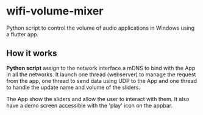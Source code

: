 # wifi-volume-mixer
Python script to control the volume of audio applications in Windows using a flutter app.



## How it works
**Python script** assign to the network interface a mDNS to bind with the App in all the networks.
It launch one thread (webserver) to manage the request from the app, one thread to send data using UDP to the App and one thread to handle the update name and volume of the sliders.

The App show the sliders and allow the user to interact with them. It also have a demo screen accessible with the 'play' icon on the appbar.


